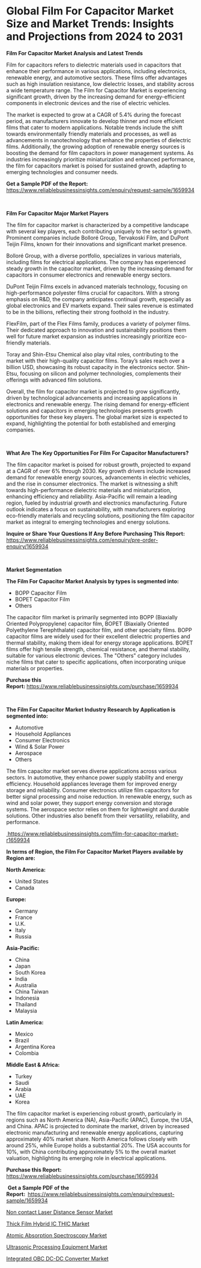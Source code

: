 <p><h1>Global Film For Capacitor Market Size and Market Trends: Insights and Projections from 2024 to 2031</h1></p><p><strong>Film For Capacitor Market Analysis and Latest Trends</strong></p>
<p><p>Film for capacitors refers to dielectric materials used in capacitors that enhance their performance in various applications, including electronics, renewable energy, and automotive sectors. These films offer advantages such as high insulation resistance, low dielectric losses, and stability across a wide temperature range. The Film for Capacitor Market is experiencing significant growth, driven by the increasing demand for energy-efficient components in electronic devices and the rise of electric vehicles.</p><p>The market is expected to grow at a CAGR of 5.4% during the forecast period, as manufacturers innovate to develop thinner and more efficient films that cater to modern applications. Notable trends include the shift towards environmentally friendly materials and processes, as well as advancements in nanotechnology that enhance the properties of dielectric films. Additionally, the growing adoption of renewable energy sources is boosting the demand for film capacitors in power management systems. As industries increasingly prioritize miniaturization and enhanced performance, the film for capacitors market is poised for sustained growth, adapting to emerging technologies and consumer needs.</p></p>
<p><strong>Get a Sample PDF of the Report:&nbsp;</strong> <a href="https://www.reliablebusinessinsights.com/enquiry/request-sample/1659934?utm_campaign=1091&utm_medium=2&utm_source=Github&utm_content=ia&utm_term=26102024&utm_id=film-for-capacitor">https://www.reliablebusinessinsights.com/enquiry/request-sample/1659934</a></p>
<p>&nbsp;</p>
<p><strong>Film For Capacitor Major Market Players</strong></p>
<p><p>The film for capacitor market is characterized by a competitive landscape with several key players, each contributing uniquely to the sector's growth. Prominent companies include Bolloré Group, Tervakoski Film, and DuPont Teijin Films, known for their innovations and significant market presence.</p><p>Bolloré Group, with a diverse portfolio, specializes in various materials, including films for electrical applications. The company has experienced steady growth in the capacitor market, driven by the increasing demand for capacitors in consumer electronics and renewable energy sectors.</p><p>DuPont Teijin Films excels in advanced materials technology, focusing on high-performance polyester films crucial for capacitors. With a strong emphasis on R&D, the company anticipates continual growth, especially as global electronics and EV markets expand. Their sales revenue is estimated to be in the billions, reflecting their strong foothold in the industry.</p><p>FlexFilm, part of the Flex Films family, produces a variety of polymer films. Their dedicated approach to innovation and sustainability positions them well for future market expansion as industries increasingly prioritize eco-friendly materials.</p><p>Toray and Shin-Etsu Chemical also play vital roles, contributing to the market with their high-quality capacitor films. Toray’s sales reach over a billion USD, showcasing its robust capacity in the electronics sector. Shin-Etsu, focusing on silicon and polymer technologies, complements their offerings with advanced film solutions.</p><p>Overall, the film for capacitor market is projected to grow significantly, driven by technological advancements and increasing applications in electronics and renewable energy. The rising demand for energy-efficient solutions and capacitors in emerging technologies presents growth opportunities for these key players. The global market size is expected to expand, highlighting the potential for both established and emerging companies.</p></p>
<p>&nbsp;</p>
<p><strong>What Are The Key Opportunities For Film For Capacitor Manufacturers?</strong></p>
<p><p>The film capacitor market is poised for robust growth, projected to expand at a CAGR of over 6% through 2030. Key growth drivers include increased demand for renewable energy sources, advancements in electric vehicles, and the rise in consumer electronics. The market is witnessing a shift towards high-performance dielectric materials and miniaturization, enhancing efficiency and reliability. Asia-Pacific will remain a leading region, fueled by industrial growth and electronics manufacturing. Future outlook indicates a focus on sustainability, with manufacturers exploring eco-friendly materials and recycling solutions, positioning the film capacitor market as integral to emerging technologies and energy solutions.</p></p>
<p><strong>Inquire or Share Your Questions If Any Before Purchasing This Report:</strong> <a href="https://www.reliablebusinessinsights.com/enquiry/pre-order-enquiry/1659934?utm_campaign=1091&utm_medium=2&utm_source=Github&utm_content=ia&utm_term=26102024&utm_id=film-for-capacitor">https://www.reliablebusinessinsights.com/enquiry/pre-order-enquiry/1659934</a></p>
<p>&nbsp;</p>
<p><strong>Market Segmentation</strong></p>
<p><strong>The Film For Capacitor Market Analysis by types is segmented into:</strong></p>
<p><ul><li>BOPP Capacitor Film</li><li>BOPET Capacitor Film</li><li>Others</li></ul></p>
<p><p>The capacitor film market is primarily segmented into BOPP (Biaxially Oriented Polypropylene) capacitor film, BOPET (Biaxially Oriented Polyethylene Terephthalate) capacitor film, and other specialty films. BOPP capacitor films are widely used for their excellent dielectric properties and thermal stability, making them ideal for energy storage applications. BOPET films offer high tensile strength, chemical resistance, and thermal stability, suitable for various electronic devices. The "Others" category includes niche films that cater to specific applications, often incorporating unique materials or properties.</p></p>
<p><strong>Purchase this Report:&nbsp;</strong><a href="https://www.reliablebusinessinsights.com/purchase/1659934?utm_campaign=1091&utm_medium=2&utm_source=Github&utm_content=ia&utm_term=26102024&utm_id=film-for-capacitor">https://www.reliablebusinessinsights.com/purchase/1659934</a></p>
<p>&nbsp;</p>
<p><strong>The Film For Capacitor Market Industry Research by Application is segmented into:</strong></p>
<p><ul><li>Automotive</li><li>Household Appliances</li><li>Consumer Electronics</li><li>Wind & Solar Power</li><li>Aerospace</li><li>Others</li></ul></p>
<p><p>The film capacitor market serves diverse applications across various sectors. In automotive, they enhance power supply stability and energy efficiency. Household appliances leverage them for improved energy storage and reliability. Consumer electronics utilize film capacitors for better signal processing and noise reduction. In renewable energy, such as wind and solar power, they support energy conversion and storage systems. The aerospace sector relies on them for lightweight and durable solutions. Other industries also benefit from their versatility, reliability, and performance.</p></p>
<p><a href="https://www.reliablebusinessinsights.com/film-for-capacitor-market-r1659934?utm_campaign=1091&utm_medium=2&utm_source=Github&utm_content=ia&utm_term=26102024&utm_id=film-for-capacitor">&nbsp;https://www.reliablebusinessinsights.com/film-for-capacitor-market-r1659934</a></p>
<p><strong>In terms of Region, the Film For Capacitor Market Players available by Region are:</strong></p>
<p>
    <p> <strong> North America: </strong>
        <ul>
            <li>United States</li>
            <li>Canada</li>
        </ul>
        </p> 
    <p> <strong> Europe: </strong>
        <ul>
            <li>Germany</li>
            <li>France</li>
            <li>U.K.</li>
            <li>Italy</li>
            <li>Russia</li>
        </ul>
        </p> 
    <p> <strong> Asia-Pacific: </strong>
        <ul>
            <li>China</li>
            <li>Japan</li>
            <li>South Korea</li>
            <li>India</li>
            <li>Australia</li>
            <li>China Taiwan</li>
            <li>Indonesia</li>
            <li>Thailand</li>
            <li>Malaysia</li>
        </ul>
        </p> 
    <p> <strong> Latin America: </strong>
        <ul>
            <li>Mexico</li>
            <li>Brazil</li>
            <li>Argentina Korea</li>
            <li>Colombia</li>
        </ul>
        </p> 
    <p> <strong> Middle East & Africa: </strong>
        <ul>
            <li>Turkey</li>
            <li>Saudi</li>
            <li>Arabia</li>
            <li>UAE</li>
            <li>Korea</li>
        </ul>
    </p>
    </p>
<p><p>The film capacitor market is experiencing robust growth, particularly in regions such as North America (NA), Asia-Pacific (APAC), Europe, the USA, and China. APAC is projected to dominate the market, driven by increased electronic manufacturing and renewable energy applications, capturing approximately 40% market share. North America follows closely with around 25%, while Europe holds a substantial 20%. The USA accounts for 10%, with China contributing approximately 5% to the overall market valuation, highlighting its emerging role in electrical applications.</p></p>
<p><strong>Purchase this Report: </strong><a href="https://www.reliablebusinessinsights.com/purchase/1659934?utm_campaign=1091&utm_medium=2&utm_source=Github&utm_content=ia&utm_term=26102024&utm_id=film-for-capacitor">https://www.reliablebusinessinsights.com/purchase/1659934</a></p>
<p>&nbsp;<strong>Get a Sample PDF of the Report:&nbsp;&nbsp;</strong><a href="https://www.reliablebusinessinsights.com/enquiry/request-sample/1659934?utm_campaign=1091&utm_medium=2&utm_source=Github&utm_content=ia&utm_term=26102024&utm_id=film-for-capacitor">https://www.reliablebusinessinsights.com/enquiry/request-sample/1659934</a></p>
<p><strong></strong></p>
<p><p><a href="https://www.linkedin.com/pulse/non-contact-laser-distance-sensor-market-investigation-hdoje?utm_campaign=1091&utm_medium=2&utm_source=Github&utm_content=ia&utm_term=26102024&utm_id=film-for-capacitor">Non contact Laser Distance Sensor Market</a></p><p><a href="https://www.linkedin.com/pulse/thick-film-hybrid-ic-thic-market-global-trends-forecast-jctze?utm_campaign=1091&utm_medium=2&utm_source=Github&utm_content=ia&utm_term=26102024&utm_id=film-for-capacitor">Thick Film Hybrid IC THIC Market</a></p><p><a href="https://issuu.com/reportprime-2/docs/atomic-absorption-spectroscopy-mark_ffdf112a3e2561?utm_campaign=1091&utm_medium=2&utm_source=Github&utm_content=ia&utm_term=26102024&utm_id=film-for-capacitor">Atomic Absorption Spectroscopy Market</a></p><p><a href="https://issuu.com/reportprime-2/docs/ultrasonic-processing-equipment-mar_76e1d22f4953eb?utm_campaign=1091&utm_medium=2&utm_source=Github&utm_content=ia&utm_term=26102024&utm_id=film-for-capacitor">Ultrasonic Processing Equipment Market</a></p><p><a href="https://github.com/whitbyuhringenn/Market-Research-Report-List-1/blob/main/integrated-obc-dc-dc-converter-market.md?utm_campaign=1091&utm_medium=2&utm_source=Github&utm_content=ia&utm_term=26102024&utm_id=film-for-capacitor">Integrated OBC DC-DC Converter Market</a></p></p>